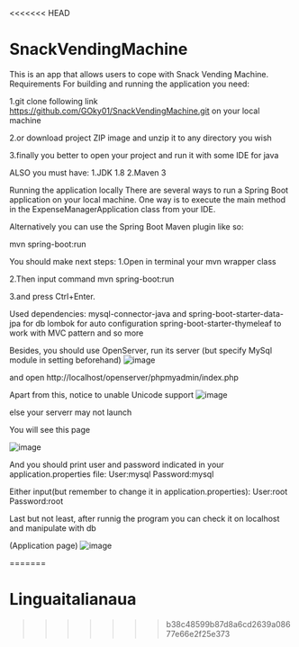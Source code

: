 <<<<<<< HEAD
# SnackVendingMachine

This is an app that allows users to cope with Snack Vending Machine. Requirements For building and running the application you need:

1.git clone following link https://github.com/GOky01/SnackVendingMachine.git on your local machine

2.or download project ZIP image and unzip it to any directory you wish

3.finally you better to open your project and run it with some IDE for java

ALSO you must have: 1.JDK 1.8 2.Maven 3

Running the application locally There are several ways to run a Spring Boot application on your local machine. One way is to execute the main method in the ExpenseManagerApplication class from your IDE.

Alternatively you can use the Spring Boot Maven plugin like so:

mvn spring-boot:run

You should make next steps:
1.Open in terminal your mvn wrapper class

2.Then input command mvn spring-boot:run

3.and press Ctrl+Enter.

Used dependencies:
mysql-connector-java and spring-boot-starter-data-jpa for db
lombok for auto configuration
spring-boot-starter-thymeleaf to work with MVC pattern 
and so more

Besides, you should use OpenServer, run its server
(but specify MySql module in setting beforehand)
![image](https://user-images.githubusercontent.com/73914682/119370733-49a09180-bcbe-11eb-8398-178ddad5e635.png)

and open http://localhost/openserver/phpmyadmin/index.php

Apart from this, notice to unable Unicode support 
![image](https://user-images.githubusercontent.com/73914682/119372960-94bba400-bcc0-11eb-807b-cb03999e84d1.png)

else your serverr may not launch

You will see this page 

![image](https://user-images.githubusercontent.com/73914682/119371242-e2cfa800-bcbe-11eb-9bb4-4da2046ab771.png)

And you should print user and password indicated in your application.properties file:
User:mysql
Password:mysql

Either input(but remember to change it in application.properties):
User:root
Password:root

Last but not least, after runnig the program you can check it on localhost and manipulate with db

(Application page)
![image](https://user-images.githubusercontent.com/73914682/119371037-a8fea180-bcbe-11eb-8215-a217039124e3.png)



=======
# Linguaitalianaua
>>>>>>> b38c48599b87d8a6cd2639a08677e66e2f25e373
